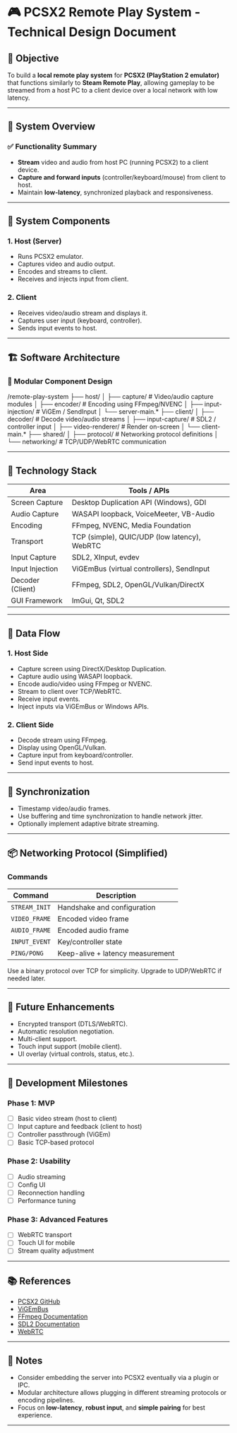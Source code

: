 # 🎮 PCSX2 Remote Play System - Technical Design Document

## 📌 Objective

To build a **local remote play system** for **PCSX2 (PlayStation 2 emulator)** that functions similarly to **Steam Remote Play**, allowing gameplay to be streamed from a host PC to a client device over a local network with low latency.

---

## 🧠 System Overview

### ✅ Functionality Summary

- **Stream** video and audio from host PC (running PCSX2) to a client device.
- **Capture and forward inputs** (controller/keyboard/mouse) from client to host.
- Maintain **low-latency**, synchronized playback and responsiveness.

---

## 🔧 System Components

### 1. Host (Server)
- Runs PCSX2 emulator.
- Captures video and audio output.
- Encodes and streams to client.
- Receives and injects input from client.

### 2. Client
- Receives video/audio stream and displays it.
- Captures user input (keyboard, controller).
- Sends input events to host.

---

## 🏗️ Software Architecture

### 🧱 Modular Component Design

/remote-play-system
├── host/
│ ├── capture/ # Video/audio capture modules
│ ├── encoder/ # Encoding using FFmpeg/NVENC
│ ├── input-injection/ # ViGEm / SendInput
│ └── server-main.*
├── client/
│ ├── decoder/ # Decode video/audio streams
│ ├── input-capture/ # SDL2 / controller input
│ ├── video-renderer/ # Render on-screen
│ └── client-main.*
├── shared/
│ ├── protocol/ # Networking protocol definitions
│ └── networking/ # TCP/UDP/WebRTC communication

---

## 🧰 Technology Stack

| Area              | Tools / APIs                                 |
|-------------------|----------------------------------------------|
| Screen Capture    | Desktop Duplication API (Windows), GDI       |
| Audio Capture     | WASAPI loopback, VoiceMeeter, VB-Audio       |
| Encoding          | FFmpeg, NVENC, Media Foundation              |
| Transport         | TCP (simple), QUIC/UDP (low latency), WebRTC |
| Input Capture     | SDL2, XInput, evdev                          |
| Input Injection   | ViGEmBus (virtual controllers), SendInput    |
| Decoder (Client)  | FFmpeg, SDL2, OpenGL/Vulkan/DirectX          |
| GUI Framework     | ImGui, Qt, SDL2                              |

---

## 🔌 Data Flow

### 1. Host Side

- Capture screen using DirectX/Desktop Duplication.
- Capture audio using WASAPI loopback.
- Encode audio/video using FFmpeg or NVENC.
- Stream to client over TCP/WebRTC.
- Receive input events.
- Inject inputs via ViGEmBus or Windows APIs.

### 2. Client Side

- Decode stream using FFmpeg.
- Display using OpenGL/Vulkan.
- Capture input from keyboard/controller.
- Send input events to host.

---

## 🔁 Synchronization

- Timestamp video/audio frames.
- Use buffering and time synchronization to handle network jitter.
- Optionally implement adaptive bitrate streaming.

---

## 📦 Networking Protocol (Simplified)

### Commands

| Command         | Description                            |
|-----------------|----------------------------------------|
| `STREAM_INIT`   | Handshake and configuration            |
| `VIDEO_FRAME`   | Encoded video frame                    |
| `AUDIO_FRAME`   | Encoded audio frame                    |
| `INPUT_EVENT`   | Key/controller state                   |
| `PING/PONG`     | Keep-alive + latency measurement       |

Use a binary protocol over TCP for simplicity. Upgrade to UDP/WebRTC if needed later.

---

## 🚀 Future Enhancements

- Encrypted transport (DTLS/WebRTC).
- Automatic resolution negotiation.
- Multi-client support.
- Touch input support (mobile client).
- UI overlay (virtual controls, status, etc.).

---

## 🧪 Development Milestones

### Phase 1: MVP
- [ ] Basic video stream (host to client)
- [ ] Input capture and feedback (client to host)
- [ ] Controller passthrough (ViGEm)
- [ ] Basic TCP-based protocol

### Phase 2: Usability
- [ ] Audio streaming
- [ ] Config UI
- [ ] Reconnection handling
- [ ] Performance tuning

### Phase 3: Advanced Features
- [ ] WebRTC transport
- [ ] Touch UI for mobile
- [ ] Stream quality adjustment

---

## 📚 References

- [PCSX2 GitHub](https://github.com/PCSX2/pcsx2)
- [ViGEmBus](https://github.com/ViGEm/ViGEmBus)
- [FFmpeg Documentation](https://ffmpeg.org/documentation.html)
- [SDL2 Documentation](https://wiki.libsdl.org/)
- [WebRTC](https://webrtc.org/)

---

## 🧩 Notes

- Consider embedding the server into PCSX2 eventually via a plugin or IPC.
- Modular architecture allows plugging in different streaming protocols or encoding pipelines.
- Focus on **low-latency**, **robust input**, and **simple pairing** for best experience.

---